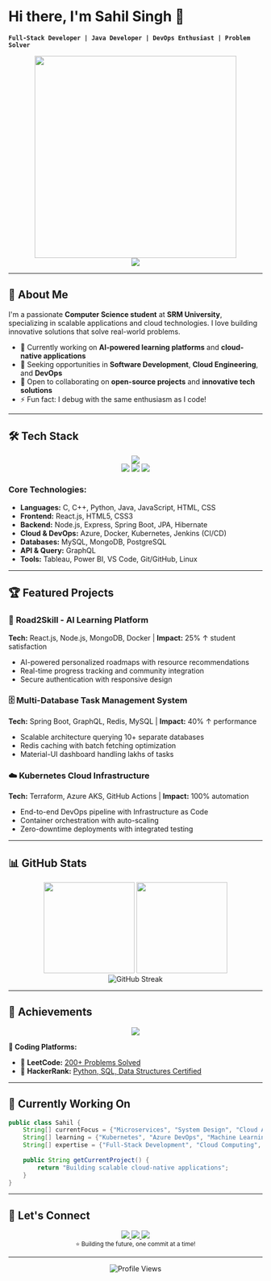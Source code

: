 # Hi there, I'm Sahil Singh 👋  

**`Full-Stack Developer | Java Developer | DevOps Enthusiast | Problem Solver`**

<div align="center">
  <img src="[https://assets.pinterest.com/ext/embed.html?id=7036943162225977](https://assets.pinterest.com/ext/embed.html?id=7036943162225977)" width="400"/>
</div>

<div align="center">
  <img src="https://readme-typing-svg.demolab.com?font=Fira+Code&size=28&duration=3000&pause=500&color=00D9FF&center=true&vCenter=true&width=600&lines=Welcome+to+my+GitHub+Profile!;Full-Stack+Developer;DevOps+%26+Cloud+Enthusiast;Always+Learning+%26+Building!">
</div>

---

## 🚀 **About Me**

I'm a passionate **Computer Science student** at **SRM University**, specializing in scalable applications and cloud technologies. I love building innovative solutions that solve real-world problems.

- 🔭 Currently working on **AI-powered learning platforms** and **cloud-native applications**
- 🌱 Seeking opportunities in **Software Development**, **Cloud Engineering**, and **DevOps**
- 👯 Open to collaborating on **open-source projects** and **innovative tech solutions**
- ⚡ Fun fact: I debug with the same enthusiasm as I code!

---

## 🛠️ **Tech Stack**

<div align="center">
  <img src="https://skillicons.dev/icons?i=c,cpp,python,java,javascript,html,css,react,nodejs,express,spring,hibernate,azure,docker,kubernetes,jenkins,mysql,mongodb,postgresql,graphql,git,github,vscode,linux" />
</div>

<div align="center">
  <img src="https://img.shields.io/badge/Tableau-E97627?style=for-the-badge&logo=tableau&logoColor=white" />
  <img src="https://img.shields.io/badge/Power%20BI-F2C811?style=for-the-badge&logo=powerbi&logoColor=black" />
  <img src="https://img.shields.io/badge/JPA-6DB33F?style=for-the-badge&logo=spring&logoColor=white" />
</div>

### **Core Technologies:**
- **Languages:** C, C++, Python, Java, JavaScript, HTML, CSS
- **Frontend:** React.js, HTML5, CSS3
- **Backend:** Node.js, Express, Spring Boot, JPA, Hibernate
- **Cloud & DevOps:** Azure, Docker, Kubernetes, Jenkins (CI/CD)
- **Databases:** MySQL, MongoDB, PostgreSQL
- **API & Query:** GraphQL
- **Tools:** Tableau, Power BI, VS Code, Git/GitHub, Linux

---

## 🏆 **Featured Projects**

### 🌟 **Road2Skill - AI Learning Platform**
**Tech:** React.js, Node.js, MongoDB, Docker | **Impact:** 25% ↑ student satisfaction
- AI-powered personalized roadmaps with resource recommendations
- Real-time progress tracking and community integration
- Secure authentication with responsive design

### 🗄️ **Multi-Database Task Management System**
**Tech:** Spring Boot, GraphQL, Redis, MySQL | **Impact:** 40% ↑ performance
- Scalable architecture querying 10+ separate databases
- Redis caching with batch fetching optimization
- Material-UI dashboard handling lakhs of tasks

### ☁️ **Kubernetes Cloud Infrastructure**
**Tech:** Terraform, Azure AKS, GitHub Actions | **Impact:** 100% automation
- End-to-end DevOps pipeline with Infrastructure as Code
- Container orchestration with auto-scaling
- Zero-downtime deployments with integrated testing

---

## 📊 **GitHub Stats**

<div align="center">
  <img height="180em" src="https://github-readme-stats.vercel.app/api?username=Sahil0502&show_icons=true&theme=tokyonight&include_all_commits=true&count_private=true"/>
  <img height="180em" src="https://github-readme-stats.vercel.app/api/top-langs/?username=Sahil0502&layout=compact&langs_count=8&theme=tokyonight"/>
</div>

<div align="center">
  <img src="https://github-readme-streak-stats.herokuapp.com/?user=Sahil0502&theme=tokyonight" alt="GitHub Streak"/>
</div>

---

## 🏅 **Achievements**

<div align="center">
  <img src="https://github-profile-trophy.vercel.app/?username=Sahil0502&theme=algolia&no-frame=false&row=1&column=6" />
</div>

**💪 Coding Platforms:**
- 🥇 **LeetCode:** [200+ Problems Solved](https://www.leetcode.com/sahil_s2003)
- 🥇 **HackerRank:** [Python, SQL, Data Structures Certified](https://www.hackerrank.com/ap21110010748l)

---

## 🎯 **Currently Working On**

```java
public class Sahil {
    String[] currentFocus = {"Microservices", "System Design", "Cloud Architecture"};
    String[] learning = {"Kubernetes", "Azure DevOps", "Machine Learning"};
    String[] expertise = {"Full-Stack Development", "Cloud Computing", "DevOps"};
    
    public String getCurrentProject() {
        return "Building scalable cloud-native applications";
    }
}
```

---

## 🤝 **Let's Connect**

<div align="center">
  <a href="https://linkedin.com/in/sahil-singh-ss9824">
    <img src="https://img.shields.io/badge/LinkedIn-0077B5?style=for-the-badge&logo=linkedin&logoColor=white" />
  </a>
  <a href="mailto:sahilsinghm32@gmail.com">
    <img src="https://img.shields.io/badge/Gmail-EA4335?style=for-the-badge&logo=gmail&logoColor=white" />
  </a>
  <a href="https://github.com/Sahil0502">
    <img src="https://img.shields.io/badge/GitHub-181717?style=for-the-badge&logo=github&logoColor=white" />
  </a>
</div>

<div align="center">
  <sub>⭐ Building the future, one commit at a time!</sub>
</div>

---

<div align="center">
  <img src="https://komarev.com/ghpvc/?username=Sahil0502&label=Profile%20Views&color=0e75b6&style=flat" alt="Profile Views" />
</div>
